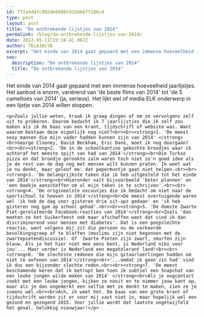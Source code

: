 ```yaml
---
id: 7f2a4d4fc9024b6d80fd1bbb67f286c4
type: post
layout: post
title: "De ontbrekende lijstjes van 2014"
permalink: /blog/de-ontbrekende-lijstjes-van-2014/
date: 2022-05-11T19:16:41.067Z
author: 7biA1WiYB
excerpt: "Het einde van 2014 gaat gepaard met een immense hoeveelheid jaarlijstjes. Het aanbod is enorm, variërend van 'de beste films van 2014' tot 'de 5 cameltoes van 2014' (ja, serieus). Het lijkt wel of media ELK onderwerp in een lijstje van 2014 willen stoppen.   "
seo:
  description: "De ontbrekende lijstjes van 2014"
  title: "De ontbrekende lijstjes van 2014"
---
```

Het einde van 2014 gaat gepaard met een immense hoeveelheid jaarlijstjes. Het aanbod is enorm, variërend van 'de beste films van 2014' tot 'de 5 cameltoes van 2014' (ja, serieus). Het lijkt wel of media ELK onderwerp in een lijstje van 2014 willen stoppen.   

    <p>Zoals jullie weten, kraak ik graag dingen af om ze vervolgens zelf uit te proberen. Daarom bedacht ik 7 jaarlijstjes die ik zelf zou maken als ik de baas van een krant, tijdschrift of website was. Want waarom bestaan deze eigenlijk nog niet?<br><br><strong>1. 'De meest sexy mannen die mijn vader hadden kunnen zijn van 2014' </strong><br>George Clooney, David Beckham, Eric Dane, moet ik nog doorgaan?<br><br><strong>2. 'De in de schoolkantine gekochte broodjes waar ik achteraf het meeste spijt van had van 2014'</strong><br>Die Turkse pizza en dat broodje gerookte zalm waren toch niet zo'n goed idee als je de rest van de dag nog met mensen wilt kunnen praten. Ik weet wat je nu denkt, maar geloof me: dat pepermuntje gaat niet helpen.<br><br><strong>3. 'De belangrijkste taken die ik heb uitgesteld tot het einde van 2014'</strong><br>Hieronder valt bijvoorbeeld 'beter plannen' en 'een boekje aanschaffen om al mijn taken in te schrijven'.<br><br><strong>4. 'De origineelste excuusjes die ik bedacht om niet naar de sportschool te hoeven in 2014'</strong><br>De meest overtuigende waren wel 'ik heb de dag voor gisteren drie sit-ups gedaan' en 'ik heb gisteren nog gym op school gehad'.<br><br><strong>5. 'De domste Zwarte Piet-gerelateerde Facebook-reacties van 2014'</strong><br>Zoals 'dan moeten ze het Suikerfeest ook maar afschaffen want dat vind ik dan discriminerend voor mensen met diabetes'. Dat is een poepslechte reactie, want volgens mij zit die persoon nu de verkeerde bevolkingsgroep af te blaffen (moslims zijn niet begonnen met de zwartepietendiscussie). Of 'Zwarte Pieten zijn zwart, smurfen zijn blauw. Als je het hier niet mee eens bent, is Nederland niks voor jou'... Maar verder is Nederland een megatolerant land!<br><br><strong>6. 'De slechtste redenen die mijn gitaarleerlingen hadden om niet te oefenen van 2014'</strong><br>'...omdat ik geen zin had' vind ik dus een bijzonder slechte reden.<br><br><strong>7. 'De meest beschamende keren dat ik betrapt ben toen ik subtiel een Snapchat van een leuke jongen wilde maken van 2014' </strong><br>Als je oogcontact zoekt met een leuke jongen, kijken ze nooit en te nimmer jouw kant op, maar als je dan ongemerkt een selfie met ze denkt te maken, zien ze je ineens wél.<br><br>Ach, ik weet het. De baas van een grote krant of tijdschrift worden zit er voor mij vast niet in, maar hopelijk wel een gezond en gezegend 2015. Voor jullie wordt dat laatste ongetwijfeld het geval. Gelukkig nieuwjaar!</p>  
